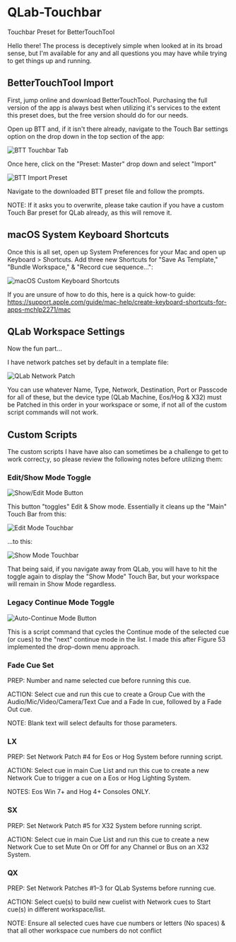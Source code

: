 # QLab-Touchbar
Touchbar Preset for BetterTouchTool

Hello there!
The process is deceptively simple when looked at in its broad sense, but I'm available for any and all questions you may have while trying to get things up and running.

## BetterTouchTool Import

First, jump online and download BetterTouchTool. Purchasing the full version of the app is always best when utilizing it's services to the extent this preset does, but the free version should do for our needs.

Open up BTT and, if it isn't there already, navigate to the Touch Bar settings option on the drop down in the top section of the app:

![BTT Touchbar Tab](https://cdn.discordapp.com/attachments/817192452997251072/817192566289858590/0.png)

Once here, click on the "Preset: Master"  drop down and select "Import"

![BTT Import Preset](https://cdn.discordapp.com/attachments/817192452997251072/817192600041816094/0.png)

Navigate to the downloaded BTT preset file and follow the prompts.

NOTE: If it asks you to overwrite, please take caution if you have a custom Touch Bar preset for QLab already, as this will remove it.

## macOS System Keyboard Shortcuts

Once this is all set, open up System Preferences for your Mac and open up Keyboard > Shortcuts. Add three new Shortcuts for "Save As Template," "Bundle Workspace," & "Record cue sequence...":

![macOS Custom Keyboard Shortcuts](https://cdn.discordapp.com/attachments/817192452997251072/817192628952367144/0.png)

If you are unsure of how to do this, here is a quick how-to guide: https://support.apple.com/guide/mac-help/create-keyboard-shortcuts-for-apps-mchlp2271/mac

## QLab Workspace Settings

Now the fun part...

I have network patches set by default in a template file:

![QLab Network Patch](https://cdn.discordapp.com/attachments/817192452997251072/817192663891050566/0.png)

You can use whatever Name, Type, Network, Destination, Port or Passcode for all of these, but the device type (QLab Machine, Eos/Hog & X32) must be Patched in this order in your workspace or some, if not all of the custom script commands will not work.

## Custom Scripts

The custom scripts I have have also can sometimes be a challenge to get to work correct;y, so please review the following notes before utilizing them:

### Edit/Show Mode Toggle

![Show/Edit Mode Button](https://cdn.discordapp.com/attachments/817192452997251072/817192702675910656/0.png)

This button "toggles" Edit & Show mode.
Essentially it cleans up the "Main" Touch Bar from this:

![Edit Mode Touchbar](https://cdn.discordapp.com/attachments/817192452997251072/817192729351290890/0.png)

...to this:

![Show Mode Touchbar](https://cdn.discordapp.com/attachments/817192452997251072/817192757465972786/0.png)

That being said, if you navigate away from QLab, you will have to hit the toggle again to display the "Show Mode" Touch Bar, but your workspace will remain in Show Mode regardless.

### Legacy Continue Mode Toggle

![Auto-Continue Mode Button](https://cdn.discordapp.com/attachments/817192452997251072/817192784044884019/0.png)

This is a script command that cycles the Continue mode of the selected cue (or cues) to the "next" continue mode in the list.
I made this after Figure 53 implemented the drop-down menu approach.

### Fade Cue Set
PREP: Number and name selected cue before running this cue.

ACTION: Select cue and run this cue to create a Group Cue with the Audio/Mic/Video/Camera/Text Cue and a Fade In cue, followed by a Fade Out cue.

NOTE: Blank text will select defaults for those parameters.


### LX

PREP: Set Network Patch #4 for Eos or Hog System before running script.

ACTION: Select cue in main Cue List and run this cue to create a new Network Cue to trigger a cue on a Eos or Hog Lighting System.

NOTES: Eos Win 7+ and Hog 4+ Consoles ONLY.


### SX

PREP: Set Network Patch #5 for X32 System before running script.

ACTION: Select cue in main Cue List and run this cue to create a new Network Cue to set Mute On or Off for any Channel or Bus on an X32 System.


### QX

PREP: Set Network Patches #1–3 for QLab Systems before running cue.

ACTION: Select cue(s) to build new cuelist with Network cues to Start cue(s) in different workspace/list.

NOTE: Ensure all selected cues have cue numbers or letters (No spaces) & that all other workspace cue numbers do not conflict
